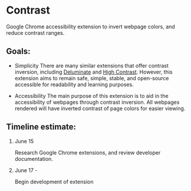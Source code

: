 
# Contrast

Google Chrome accessibility extension to invert webpage colors, and reduce contrast ranges.

## Goals:

* Simplicity
  There are many similar extensions that offer contrast inversion, including [Deluminate](https://github.com/abstiles/deluminate) and [High Contrast](https://chrome.google.com/webstore/detail/high-contrast/djcfdncoelnlbldjfhinnjlhdjlikmph?hl=en). However, this  extension aims to remain safe, simple, stable, and open-source accessible for readability and learning purposes.

* Accessibility
  The main purpose of this extension is to aid in the accessibility of webpages through contrast inversion. All webpages rendered will have inverted contrast of page colors for easier viewing.

## Timeline estimate:

1. June 15

    Research Google Chrome extensions, and review developer documentation.

2. June 17 -

    Begin development of extension
